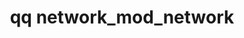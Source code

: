 ---
category: network
command: network_mod_network
optional_options:
- alternate: []
  help: The unique ID of the network on the interface
  name: --network-id
  required: true
- alternate: []
  help: Network name
  name: --name
  required: false
- alternate: []
  help: How to assign IP address, either DHCP or STATIC
  name: --assigned-by
  required: false
- alternate: []
  help: (if STATIC) IPv4 or IPv6 Netmask or Subnet CIDR eg. 255.255.255.0 or 10.1.1.0/24
  name: --netmask
  required: false
- alternate: []
  help: (if STATIC) List of persistent IP ranges to replace the current ranges. Can
    be single addresses or ranges, comma separated. eg. 10.1.1.20-21 or 10.1.1.20,10.1.1.21
  name: --ip-ranges
  required: false
- alternate: []
  help: (if STATIC) List of floating IP ranges to replace the current ranges. Can
    be single addresses or ranges, comma separated. eg. 10.1.1.20-21 or 10.1.1.20,10.1.1.21
  name: --floating-ip-ranges
  required: false
- alternate: []
  help: (if STATIC) Clear the floating IP address ranges
  name: --clear-floating-ip-ranges
  required: false
- alternate: []
  help: List of DNS Server IP addresses to replace the current ranges. Can be a single
    address or multiple comma separated addresses. eg. 10.1.1.10 or 10.1.1.10,10.1.1.15
  name: --dns-servers
  required: false
- alternate: []
  help: Clear the DNS servers
  name: --clear-dns-servers
  required: false
- alternate: []
  help: List of DNS Search Domains to replace the current domains. Can be a single
    domain or multiple comma separated domains. eg. my.domain.com or my.domain.com,your.domain.com
  name: --dns-search-domains
  required: false
- alternate: []
  help: Clear the DNS search domains
  name: --clear-dns-search-domains
  required: false
- alternate: []
  help: (if STATIC) The Maximum Transfer Unit (MTU) in bytes of a tagged STATIC network.
    The MTU of an untagged STATIC network needs to be specified through interface
    MTU.
  name: --mtu
  required: false
- alternate: []
  help: (if STATIC) User assigned VLAN tag for network configuration. 1-4094 are valid
    VLAN IDs and 0 is used for untagged networks.
  name: --vlan-id
  required: false
- alternate: []
  help: The tenant that the network is assigned to. If only one tenant exists, this
    will default to that tenant.
  name: --tenant-id
  required: false
- alternate: []
  help: Clear the tenant from the network, making the network unassigned
  name: --clear-tenant-id
  required: false
permalink: /qq-cli-command-guide/network/network_mod_network.html
positional_options: []
sidebar: qq_cli_command_reference_sidebar
summary: This section explains how to use the <code>qq network_mod_network</code>
  command.
synopsis: Modify network configuration
title: qq network_mod_network
usage: "qq network_mod_network [-h] --network-id NETWORK_ID [--name NAME] [--assigned-by\
  \ {DHCP,STATIC}] [--netmask <netmask-or-subnet>] [--ip-ranges <address-or-range>\
  \ [<address-or-range> ...]]\n    [--floating-ip-ranges <address-or-range> [<address-or-range>\
  \ ...]] [--clear-floating-ip-ranges] [--dns-servers <address-or-range> [<address-or-range>\
  \ ...]] [--clear-dns-servers]\n    [--dns-search-domains <search-domain> [<search-domain>\
  \ ...]] [--clear-dns-search-domains] [--mtu MTU] [--vlan-id VLAN_ID] [--tenant-id\
  \ TENANT_ID | --clear-tenant-id]"
zendesk_source: qq CLI Command Guide

---